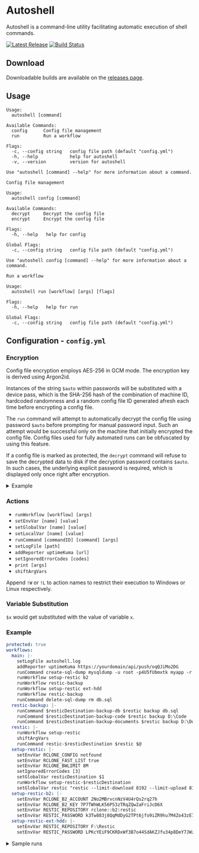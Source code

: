 # Autoshell

Autoshell is a command-line utility facilitating automatic execution of shell commands.

[![Latest Release](https://img.shields.io/github/v/release/shibijm/autoshell?label=Latest%20Release)](https://github.com/shibijm/autoshell/releases/latest)
[![Build Status](https://img.shields.io/github/actions/workflow/status/shibijm/autoshell/release.yml?label=Build&logo=github)](https://github.com/shibijm/autoshell/actions/workflows/release.yml)

## Download

Downloadable builds are available on the [releases page](https://github.com/shibijm/autoshell/releases).

## Usage

```
Usage:
  autoshell [command]

Available Commands:
  config      Config file management
  run         Run a workflow

Flags:
  -c, --config string   config file path (default "config.yml")
  -h, --help            help for autoshell
  -v, --version         version for autoshell

Use "autoshell [command] --help" for more information about a command.
```

```
Config file management

Usage:
  autoshell config [command]

Available Commands:
  decrypt     Decrypt the config file
  encrypt     Encrypt the config file

Flags:
  -h, --help   help for config

Global Flags:
  -c, --config string   config file path (default "config.yml")

Use "autoshell config [command] --help" for more information about a command.
```

```
Run a workflow

Usage:
  autoshell run [workflow] [args] [flags]

Flags:
  -h, --help   help for run

Global Flags:
  -c, --config string   config file path (default "config.yml")
```

## Configuration - `config.yml`

### Encryption

Config file encryption employs AES-256 in GCM mode. The encryption key is derived using Argon2id.

Instances of the string `$auto` within passwords will be substituted with a device pass, which is the SHA-256 hash of the combination of machine ID, hardcoded randomness and a random config file ID generated afresh each time before encrypting a config file.

The `run` command will attempt to automatically decrypt the config file using password `$auto` before prompting for manual password input. Such an attempt would be successful only on the machine that initially encrypted the config file. Config files used for fully automated runs can be obfuscated by using this feature.

If a config file is marked as protected, the `decrypt` command will refuse to save the decrypted data to disk if the decryption password contains `$auto`. In such cases, the underlying explicit password is required, which is displayed only once right after encryption.

<details>

<summary>Example</summary>

<br />

```
$ cat config.yml
protected: true
workflows:
  hello: runCommand - echo Hello world

$ autoshell config encrypt
Password: $auto (hidden input)
Confirm Password: $auto (hidden input)
Encryption password contains "$auto"
Config file is marked as protected and hence cannot be saved after decryption if the decryption password contains "$auto"
Please store this explicit password safely: 7887c80ba98ffce76d5650bce0cb56b12b56d81f0354201a7f9f67b194ebc019
Config file encrypted successfully

$ cat config.yml
o□□□□2o□r□k{□?;□□<□lKO□□□h□,□□{z□       ULX1
□□v[□s3□&\□□R□y                             □□□"□□□n□□[e□□□H□□:Xs□□□□|□□j□z□□□rY□□>□c□□2□<U□H□□□(BO□Պ□□2v~□□\f□□□□ꕦ□□

$ autoshell run hello
--------------------------------------------------------------------------------
Started at 2025-05-11T19:18:13.1756292+05:30
--------------------------------------------------------------------------------
Hello world
--------------------------------------------------------------------------------
Ended at 2025-05-11T19:18:13.2735076+05:30 after 97ms
--------------------------------------------------------------------------------

$ autoshell config decrypt
Password: $auto (hidden input)
Error: Config file is marked as protected, refusing to save the decrypted data to disk since the decryption password contains "$auto"

$ autoshell config decrypt
Password: 7887c80ba98ffce76d5650bce0cb56b12b56d81f0354201a7f9f67b194ebc019 (hidden input)
Config file decrypted successfully

$ cat config.yml
protected: true
workflows:
  hello: runCommand - echo Hello world
```

</details>

### Actions

- `runWorkflow [workflow] [args]`
- `setEnvVar [name] [value]`
- `setGlobalVar [name] [value]`
- `setLocalVar [name] [value]`
- `runCommand [commandID] [command] [args]`
- `setLogFile [path]`
- `addReporter uptimeKuma [url]`
- `setIgnoredErrorCodes [codes]`
- `print [args]`
- `shiftArgVars`

Append `!W` or `!L` to action names to restrict their execution to Windows or Linux respectively.

### Variable Substitution

`$x` would get substituted with the value of variable `x`.

### Example

```yml
protected: true
workflows:
  main: |-
    setLogFile autoshell.log
    addReporter uptimeKuma https://yourdomain/api/push/oqQJiMo2DG
    runCommand create-sql-dump mysqldump -u root -p4U5fUbmxtk myapp -r db.sql
    runWorkflow setup-restic b2
    runWorkflow restic-backup
    runWorkflow setup-restic ext-hdd
    runWorkflow restic-backup
    runCommand delete-sql-dump rm db.sql
  restic-backup: |-
    runCommand $resticDestination-backup-db $restic backup db.sql
    runCommand $resticDestination-backup-code $restic backup D:\Code
    runCommand $resticDestination-backup-documents $restic backup D:\Documents
  restic: |-
    runWorkflow setup-restic
    shiftArgVars
    runCommand restic-$resticDestination $restic $@
  setup-restic: |-
    setEnvVar RCLONE_CONFIG notfound
    setEnvVar RCLONE_FAST_LIST true
    setEnvVar RCLONE_BWLIMIT 8M
    setIgnoredErrorCodes [3]
    setGlobalVar resticDestination $1
    runWorkflow setup-restic-$resticDestination
    setGlobalVar restic "restic --limit-download 8192 --limit-upload 8192"
  setup-restic-b2: |-
    setEnvVar RCLONE_B2_ACCOUNT 2No2MBrvcnNzV4U4rQs2rq27h
    setEnvVar RCLONE_B2_KEY 7P7TWhWLK56P53zTRqZQw2aFriJcD6X
    setEnvVar RESTIC_REPOSITORY rclone::b2:restic
    setEnvVar RESTIC_PASSWORD k3Tw883j8QqMdDyG2TPt6jfo9iZR9hu7M4Zo43zE7vYf3brDjtkAhxF3T9DoHkjj
  setup-restic-ext-hdd: |-
    setEnvVar RESTIC_REPOSITORY F:\Restic
    setEnvVar RESTIC_PASSWORD LPKcYEiF9CKRDxWf3B7o44SdAKZJfu34p8DeY7JWzRLjCmS9ji5mfjev5Jj2pJUt
```

<details>

<summary>Sample runs</summary>

<br />

```
$ autoshell run main
--------------------------------------------------------------------------------
Started at 2025-05-30T20:36:20.6646661+05:30
--------------------------------------------------------------------------------
Command ID: create-sql-dump
--------------------------------------------------------------------------------
[command output]
--------------------------------------------------------------------------------
Command ID: b2-backup-db
--------------------------------------------------------------------------------
[command output]
--------------------------------------------------------------------------------
Command ID: b2-backup-code
--------------------------------------------------------------------------------
[command output]
--------------------------------------------------------------------------------
Command ID: b2-backup-documents
--------------------------------------------------------------------------------
[command output]
--------------------------------------------------------------------------------
Command ID: ext-hdd-backup-db
--------------------------------------------------------------------------------
[command output]
--------------------------------------------------------------------------------
Command ID: ext-hdd-backup-code
--------------------------------------------------------------------------------
[command output]
--------------------------------------------------------------------------------
Command ID: ext-hdd-backup-documents
--------------------------------------------------------------------------------
[command output]
--------------------------------------------------------------------------------
Command ID: delete-sql-dump
--------------------------------------------------------------------------------
[command output]
--------------------------------------------------------------------------------
Ended at 2025-05-30T20:37:47.6888018+05:30 after 87024ms
--------------------------------------------------------------------------------
```

```
$ autoshell run restic ext-hdd snapshots -- --compact
--------------------------------------------------------------------------------
Started at 2025-05-30T20:43:15.7856331+05:30
--------------------------------------------------------------------------------
Command ID: ext-hdd
--------------------------------------------------------------------------------
repository 219fdcf6 opened (version 2, compression level auto)
ID        Time                 Host    Tags
---------------------------------------------
9476f199  2025-05-30 20:37:16  server
156ff78b  2025-05-30 20:37:28  server
41432ec6  2025-05-30 20:37:45  server
---------------------------------------------
3 snapshots
--------------------------------------------------------------------------------
Ended at 2025-05-30T20:43:20.5029457+05:30 after 4717ms
--------------------------------------------------------------------------------
```

</details>
